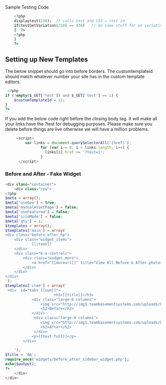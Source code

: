 Sample Testing Code
```php
    <?php
    displaytest(210);  // calls test and 193 = test id
    if(testGetVariation(210) == 436)   // do some stuff for on variation 436 = variation# 
    {  ?>
    <?php
    }
    ?>

```


## Setting up New Templates 

The below snippet should go into before borders. The customtemplateid should match whatever number your site has in the custom template editors. 

```php
 <?php
if (!empty($_GET['test']) and $_GET['test'] == 1) {
    $customTemplateId = 11;
}
?>

```



If you add the below code right before the closing body tag. It will make all your links have the ?test for debugging purposes. Please make sure you delete before things are live otherwise we will have a million problems. 
```js
     <script>
         var links = document.querySelectorAll('[href]');
                for (var i = 0; i < links.length; i++) {
                  links[i].href += '?test=1';
                }
      </script>
```
      
      
     
### Before and After - Fake Widget

```php
<div class="container">
    <div class="row">
<?php
$meta = array();
$meta['useGeo'] = true;
$meta['manualAssetPage'] = false;
$meta['useFeatured'] = false;
$meta['siloMode'] = false;
$meta['qty'] = 1;
$templates = array();
$templates['main'] = array('
<div class="before_after_hp">
    <div class="widget_items">
            [[items]]
    </div>
    <div class="b-a-controls">
        <div class="widget_more">
            <a href="[[moreurl]]" title="View All Before & After photos">View More</a>
        </div>
    </div>
</div>
');
$templates['item'] = array('
 <div  id="tabs_[[num]]">
                      <h3>[[title]]</h3>
            <div class="large-6 columns">
                <img src="http://img1.teambasementsystems.com/uploads/before_after/700_525/[[company_id]]/[[before-photo]]" alt="[[alt]]" />
                <h2>Before</h2>   
            </div>
             <div class="large-6 columns">
                <img src="http://img1.teambasementsystems.com/uploads/before_after/700_525/[[company_id]]/[[after-photo]]" alt="[[alt]]" />
                <h2>After</h2>
             </div>
            <p>[[text-full]]</p>
        </div>
 
    ');
$title = 'BA';
require_once('widgets/before_after_sidebar_widget.php');
echo($output);
?>
    </div>
</div>
```
